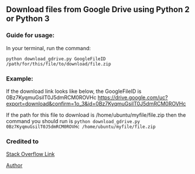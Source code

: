 ## Download files from Google Drive using Python 2 or Python 3

### Guide for usage:
In your terminal, run the command:

`python download_gdrive.py GoogleFileID /path/for/this/file/to/download/file.zip`



### Example:
If the download link looks like below, the GoogleFileID is 0Bz7KyqmuGsilT0J5dmRCM0ROVHc
https://drive.google.com/uc?export=download&confirm=1o_3&id=0Bz7KyqmuGsilT0J5dmRCM0ROVHc

If the path for this file to download is /home/ubuntu/myfile/file.zip
then the command you should run is
`python download_gdrive.py 0Bz7KyqmuGsilT0J5dmRCM0ROVHc /home/ubuntu/myfile/file.zip`



### Credited to 
[Stack Overflow Link](https://stackoverflow.com/questions/25010369/wget-curl-large-file-from-google-drive)

[Author](https://stackoverflow.com/users/1475331/user115202)
